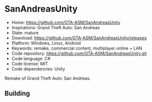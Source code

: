# SanAndreasUnity

- Home: https://github.com/GTA-ASM/SanAndreasUnity
- Inspirations: Grand Theft Auto: San Andreas
- State: mature
- Download: https://github.com/GTA-ASM/SanAndreasUnity/releases
- Platform: Windows, Linux, Android
- Keywords: remake, commercial content, multiplayer online + LAN
- Code repository: https://github.com/GTA-ASM/SanAndreasUnity.git
- Code language: C#
- Code license: MIT
- Code dependencies: Unity

Remake of Grand Theft Auto: San Andreas.

## Building

